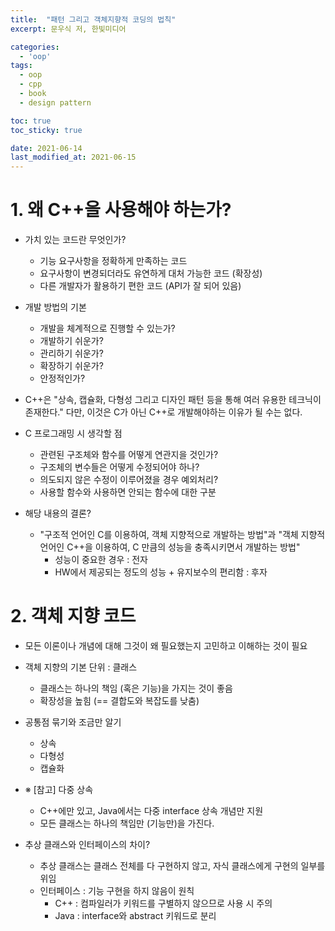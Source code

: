 ```yaml
---
title:  "패턴 그리고 객체지향적 코딩의 법칙"
excerpt: 문우식 저, 한빛미디어

categories:
  - 'oop'
tags:
  - oop
  - cpp
  - book
  - design pattern

toc: true
toc_sticky: true

date: 2021-06-14
last_modified_at: 2021-06-15
---
```



# 1. 왜 C++을 사용해야 하는가?

* 가치 있는 코드란 무엇인가?
  + 기능 요구사항을 정확하게 만족하는 코드
  + 요구사항이 변경되더라도 유연하게 대처 가능한 코드 (확장성)
  + 다른 개발자가 활용하기 편한 코드 (API가 잘 되어 있음)

* 개발 방법의 기본
  + 개발을 체계적으로 진행할 수 있는가?
  + 개발하기 쉬운가?
  + 관리하기 쉬운가?
  + 확장하기 쉬운가?
  + 안정적인가?

* C++은 "상속, 캡슐화, 다형성 그리고 디자인 패턴 등을 통해 여러 유용한 테크닉이 존재한다." 다만, 이것은 C가 아닌 C++로 개발해야하는 이유가 될 수는 없다.

* C 프로그래밍 시 생각할 점
  + 관련된 구조체와 함수를 어떻게 연관지을 것인가?
  + 구조체의 변수들은 어떻게 수정되어야 하나?
  + 의도되지 않은 수정이 이루어졌을 경우 예외처리?
  + 사용할 함수와 사용하면 안되는 함수에 대한 구분

* 해당 내용의 결론?
  + "구조적 언어인 C를 이용하여, 객체 지향적으로 개발하는 방법"과 "객체 지향적 언어인 C++을 이용하여, C 만큼의 성능을 충족시키면서 개발하는 방법"
    - 성능이 중요한 경우 : 전자
    - HW에서 제공되는 정도의 성능 + 유지보수의 편리함 : 후자



# 2. 객체 지향 코드

* 모든 이론이나 개념에 대해 그것이 왜 필요했는지 고민하고 이해하는 것이 필요

* 객체 지향의 기본 단위 : 클래스
  + 클래스는 하나의 책임 (혹은 기능)을 가지는 것이 좋음
  + 확장성을 높힘 (== 결합도와 복잡도를 낮춤)

* 공통점 묶기와 조금만 알기
  + 상속
  + 다형성
  + 캡슐화

* ※ [참고] 다중 상속
  + C++에만 있고, Java에서는 다중 interface 상속 개념만 지원
  + 모든 클래스는 하나의 책임만 (기능만)을 가진다.

* 추상 클래스와 인터페이스의 차이?
  + 추상 클래스는 클래스 전체를 다 구현하지 않고, 자식 클래스에게 구현의 일부를 위임
  + 인터페이스 : 기능 구현을 하지 않음이 원칙
    - C++ : 컴파일러가 키워드를 구별하지 않으므로 사용 시 주의
    - Java : interface와 abstract 키워드로 분리

